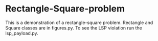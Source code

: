 # Rectangle-Square-problem

This is a demonstration of a rectangle-square problem. Rectangle and Square classes are in figures.py. To see the LSP violation run the lsp_payload.py.